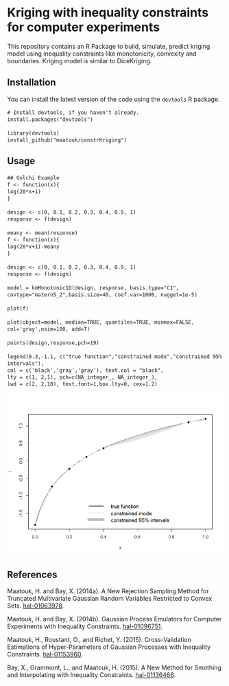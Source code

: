 # Kriging with inequality constraints for computer experiments

This repository contains an R Package to build, simulate, predict kriging model using inequality constraints like monotonicity, convexity and boundaries. Kriging model is similar to DiceKriging.

Installation
------------

You can install the latest version of the code using the `devtools` R package.

```{r}
# Install devtools, if you haven't already.
install.packages("devtools")

library(devtools)
install_github("maatouk/constrKriging")
```

Usage
-----

```{r}
## Golchi Example
f <- function(x){
log(20*x+1)
}

design <- c(0, 0.1, 0.2, 0.3, 0.4, 0.9, 1)
response <- f(design)

meany <- mean(response)
f <- function(x){
log(20*x+1)-meany
}

design <- c(0, 0.1, 0.2, 0.3, 0.4, 0.9, 1)
response <- f(design)

model = kmMonotonic1D(design, response, basis.type="C1", covtype="matern5_2",basis.size=40, coef.var=1000, nugget=1e-5)

plot(f)

plot(object=model, median=TRUE, quantiles=TRUE, minmax=FALSE, col='gray',nsim=100, add=T)

points(design,response,pch=19)

legend(0.3,-1.1, c("true function","constrained mode","constrained 95% intervals"),
col = c('black','gray','gray'), text.col = "black",
lty = c(1, 2,1), pch=c(NA_integer_, NA_integer_),
lwd = c(2, 2,10), text.font=1,box.lty=0, cex=1.2)
```

![](Golchi_example.png)


References
---------

Maatouk, H. and Bay, X. (2014a). A New Rejection Sampling Method for Truncated Multivariate Gaussian Random Variables Restricted to Convex Sets. [hal-01063978](https://hal.archives-ouvertes.fr/hal-01063978).

Maatouk, H. and Bay, X. (2014b). Gaussian Process Emulators for Computer Experiments with Inequality Constraints. [hal-01096751](https://hal.archives-ouvertes.fr/hal-01096751).

Maatouk, H., Roustant, O., and Richet, Y. (2015). Cross-Validation Estimations of Hyper-Parameters of Gaussian Processes with Inequality Constraints. [hal-01153960](https://hal.archives-ouvertes.fr/hal-01153960).

Bay, X., Grammont, L., and Maatouk, H. (2015). A New Method for Smothing and Interpolating with Inequality Constraints. [hal-01136466](https://hal.archives-ouvertes.fr/hal-01136466).